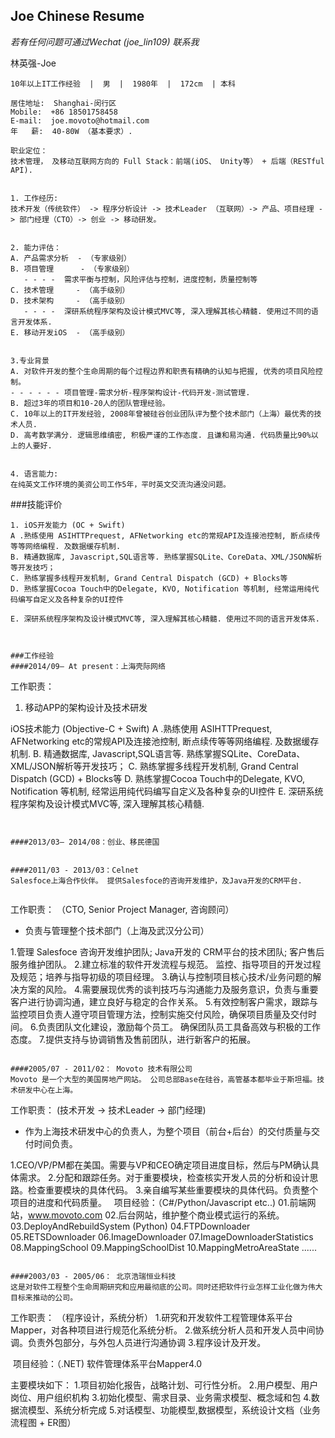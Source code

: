 ## Joe Chinese Resume

*若有任何问题可通过Wechat (joe_lin109) 联系我*

林英强-Joe 
```
10年以上IT工作经验  |  男  |  1980年  |  172cm  | 本科

居住地址:  Shanghai-闵行区
Mobile:  +86 18501758458
E-mail:  joe.movoto@hotmail.com
年   薪:  40-80W （基本要求）.

职业定位：
技术管理， 及移动互联网方向的 Full Stack：前端(iOS、 Unity等） + 后端（RESTful API).


1. 工作经历:
技术开发（传统软件） -> 程序分析设计 -> 技术Leader （互联网）-> 产品、项目经理 -> 部门经理（CTO）-> 创业 -> 移动研发。


2. 能力评估：
A. 产品需求分析  - （专家级别）
B. 项目管理      - （专家级别）
   - - - -  需求平衡与控制，风险评估与控制，进度控制，质量控制等
C. 技术管理     - （高手级别）
D. 技术架构     - （高手级别）
   - - - -  深研系统程序架构及设计模式MVC等, 深入理解其核心精髓. 使用过不同的语言开发体系. 
E. 移动开发iOS  - （高手级别）


3.专业背景 
A. 对软件开发的整个生命周期的每个过程边界和职责有精确的认知与把握, 优秀的项目风险控制。 
- - - - - - 项目管理-需求分析-程序架构设计-代码开发-测试管理. 
B. 超过3年的项目和10-20人的团队管理经验。 
C. 10年以上的IT开发经验, 2008年曾被硅谷创业团队评为整个技术部门（上海）最优秀的技术人员. 
D. 高考数学满分. 逻辑思维缜密, 积极严谨的工作态度. 且谦和易沟通. 代码质量比90%以上的人要好. 


4. 语言能力: 
在纯英文工作环境的美资公司工作5年，平时英文交流沟通没问题。 
```

###技能评价
```
1. iOS开发能力 (OC + Swift)
A .熟练使用 ASIHTTPrequest, AFNetworking etc的常规API及连接池控制, 断点续传等等网络编程. 及数据缓存机制. 
B. 精通数据库, Javascript,SQL语言等. 熟练掌握SQLite、CoreData、XML/JSON解析等开发技巧； 
C. 熟练掌握多线程开发机制, Grand Central Dispatch (GCD) + Blocks等 
D. 熟练掌握Cocoa Touch中的Delegate, KVO, Notification 等机制, 经常运用纯代码编写自定义及各种复杂的UI控件 

E. 深研系统程序架构及设计模式MVC等, 深入理解其核心精髓. 使用过不同的语言开发体系. 

    
    
###工作经验
####2014/09– At present：上海壳际网络  
```
工作职责：
1.  移动APP的架构设计及技术研发 

iOS技术能力 (Objective-C + Swift) 
A .熟练使用 ASIHTTPrequest, AFNetworking etc的常规API及连接池控制, 断点续传等等网络编程. 及数据缓存机制. 
B. 精通数据库, Javascript,SQL语言等. 熟练掌握SQLite、CoreData、XML/JSON解析等开发技巧； 
C. 熟练掌握多线程开发机制, Grand Central Dispatch (GCD) + Blocks等 
D. 熟练掌握Cocoa Touch中的Delegate, KVO, Notification 等机制, 经常运用纯代码编写自定义及各种复杂的UI控件 
E. 深研系统程序架构及设计模式MVC等, 深入理解其核心精髓.  
```

    
####2013/03– 2014/08：创业、移民德国
    
    
####2011/03 - 2013/03：Celnet
Salesfoce上海合作伙伴。 提供Salesfoce的咨询开发维护，及Java开发的CRM平台.
    
```
工作职责： （CTO, Senior Project Manager, 咨询顾问）
- 负责与管理整个技术部门（上海及武汉分公司）

1.管理 Salesfoce 咨询开发维护团队; Java开发的 CRM平台的技术团队; 客户售后服务维护团队。 
2.建立标准的软件开发流程与规范。 监控、指导项目的开发过程及规范；培养与指导初级的项目经理。 
3.确认与控制项目核心技术/业务问题的解决方案的风险。 
4.需要展现优秀的谈判技巧与沟通能力及服务意识，负责与重要客户进行协调沟通，建立良好与稳定的合作关系。 
5.有效控制客户需求，跟踪与监控项目负责人遵守项目管理方法，控制实施交付风险，确保项目质量及交付时间。 
6.负责团队文化建设，激励每个员工。 确保团队员工具备高效与积极的工作态度。 
7.提供支持与协调销售及售前团队，进行新客户的拓展。
```

####2005/07 - 2011/02： Movoto 技术有限公司 
Movoto 是一个大型的美国房地产网站。 公司总部Base在硅谷，高管基本都毕业于斯坦福。技术研发中心在上海。 
```
工作职责： (技术开发 -> 技术Leader -> 部门经理)
- 作为上海技术研发中心的负责人，为整个项目（前台+后台）的交付质量与交付时间负责。

1.CEO/VP/PM都在美国。需要与VP和CEO确定项目进度目标，然后与PM确认具体需求。 
2.分配和跟踪任务。对于重要模块，检查核实开发人员的分析和设计思路。检查重要模块的具体代码。 
3.亲自编写某些重要模块的具体代码。负责整个项目的进度和代码质量。 
 
项目经验：（C#/Python/Javascript etc..)
01.前端网站，www.movoto.com 
02.后台网站，维护整个商业模式运行的系统。 
03.DeployAndRebuildSystem (Python) 
04.FTPDownloader 
05.RETSDownloader 
06.ImageDownloader 
07.ImageDownloaderStatistics 
08.MappingSchool 
09.MappingSchoolDist 
10.MappingMetroAreaState 
......
```

####2003/03 - 2005/06： 北京浩瑞恒业科技 
这是对软件工程整个生命周期研究和应用最彻底的公司。同时还把软件行业怎样工业化做为伟大目标来推动的公司。 
```
工作职责： （程序设计，系统分析）
1.研究和开发软件工程管理体系平台Mapper，对各种项目进行规范化系统分析。
2.做系统分析人员和开发人员中间协调。负责外包部分，与外包人员进行沟通协调 
3.程序设计及开发。
 
 项目经验：（.NET) 
软件管理体系平台Mapper4.0 

主要模块如下： 
1.项目初始化报告，战略计划、可行性分析。 
2.用户模型、用户岗位、用户组织机构 
3.初始化模型、需求目录、业务需求模型、概念域和包 
4.数据流模型、系统分析完成 
5.对话模型、功能模型,数据模型，系统设计文档（业务流程图 + ER图）
```

